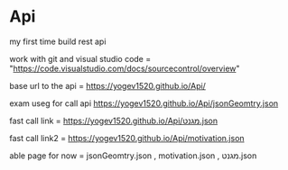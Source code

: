 # Api
my first time build rest api 

work with git and visual studio code = "https://code.visualstudio.com/docs/sourcecontrol/overview"

base url to the api  =  https://yogev1520.github.io/Api/

exam useg for call api https://yogev1520.github.io/Api/jsonGeomtry.json

fast call link = https://yogev1520.github.io/Api/מגנט.json

fast call link2 = https://yogev1520.github.io/Api/motivation.json


able page for now = jsonGeomtry.json , motivation.json , מגנט.json
